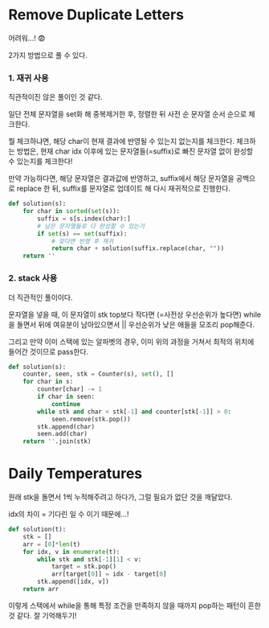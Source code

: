 # Remove Duplicate Letters

어려워...! 😨 

2가지 방법으로 풀 수 있다.

### 1. 재귀 사용

직관적이진 않은 풀이인 것 같다.

일단 전체 문자열을 set화 해 중복제거한 후, 정렬한 뒤 사전 순 문자열 순서 순으로 체크한다.

뭘 체크하냐면, 해당 char이 현재 결과에 반영될 수 있는지 없는지를 체크한다. 체크하는 방법은, 현재 char idx 이후에 있는 문자열들(=suffix)로 빠진 문자열 없이 완성할 수 있는지를 체크한다!

만약 가능하다면, 해당 문자열은 결과값에 반영하고, suffix에서 해당 문자열을 공백으로 replace 한 뒤, suffix를 문자열로 업데이트 해 다시 재귀적으로 진행한다.

```python
def solution(s):
    for char in sorted(set(s)):
        suffix = s[s.index(char):]
        # 남은 문자열들로 다 완성할 수 있는가
        if set(s) == set(suffix):
          	# 맞다면 반영 후 재귀
            return char + solution(suffix.replace(char, ""))
    return ''
```

### 2. stack 사용

더 직관적인 풀이이다.

문자열을 넣을 때, 이 문자열이 stk top보다 작다면 (=사전상 우선순위가 높다면) while을 돌면서 뒤에 여유분이 남아있으면서 || 우선순위가 낮은 애들을 모조리 pop해준다.

그리고 만약 이미 스택에 있는 알파벳의 경우, 이미 위의 과정을 거쳐서 최적의 위치에 들어간 것이므로 pass한다.

```python
def solution(s):
    counter, seen, stk = Counter(s), set(), []
    for char in s:
        counter[char] -= 1
        if char in seen:
            continue
        while stk and char < stk[-1] and counter[stk[-1]] > 0:
            seen.remove(stk.pop())
        stk.append(char)
        seen.add(char)
    return ''.join(stk)
```



# Daily Temperatures

원래 stk을 돌면서 1씩 누적해주려고 하다가, 그럴 필요가 없단 것을 깨달았다.

idx의 차이 = 기다린 일 수 이기 때문에...!

```python
def solution(t):
    stk = []
    arr = [0]*len(t)
    for idx, v in enumerate(t):
        while stk and stk[-1][1] < v:
            target = stk.pop()
            arr[target[0]] = idx - target[0]
        stk.append([idx, v])
    return arr
```

이렇게 스택에서 while을 통해 특정 조건을 만족하지 않을 때까지 pop하는 패턴이 흔한 것 같다. 잘 기억해두기!